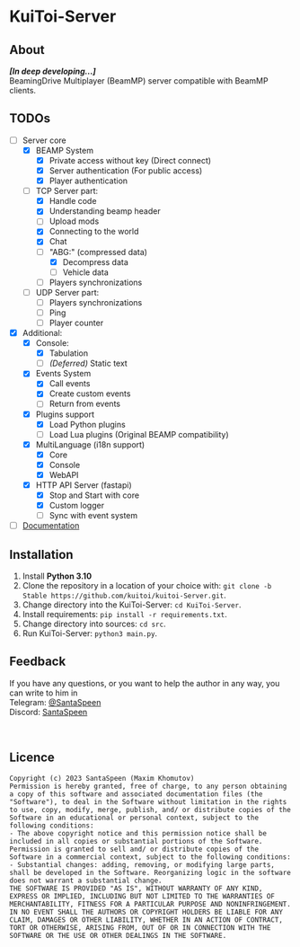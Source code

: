 # KuiToi-Server

## About
**_[In deep developing...]_** \
BeamingDrive Multiplayer (BeamMP) server compatible with BeamMP clients.

## TODOs

- [ ] Server core
  - [x] BEAMP System
    - [x] Private access without key (Direct connect)
    - [x] Server authentication (For public access)
    - [X] Player authentication
  - [ ] TCP Server part:
    - [x] Handle code
    - [x] Understanding beamp header
    - [ ] Upload mods
    - [x] Connecting to the world
    - [x] Chat
    - [ ] "ABG:" (compressed data)
      - [x] Decompress data
      - [ ] Vehicle data
    - [ ] Players synchronizations
  - [ ] UDP Server part:
    - [ ] Players synchronizations
    - [ ] Ping
    - [ ] Player counter
- [x] Additional:
  - [x] Console:
    - [x] Tabulation
    - [ ] _(Deferred)_ Static text
  - [x] Events System
    - [x] Call events
    - [x] Create custom events
    - [ ] Return from events
  - [x] Plugins support
    - [x] Load Python plugins
    - [ ] Load Lua plugins (Original BEAMP compatibility)
  - [x] MultiLanguage (i18n support)
    - [x] Core
    - [x] Console
    - [x] WebAPI
  - [x] HTTP API Server (fastapi)
    - [x] Stop and Start with core
    - [x] Custom logger
    - [ ] Sync with event system
- [ ] [Documentation](docs/en/readme.md)

## Installation

1. Install **Python 3.10**
2. Clone the repository in a location of your choice with: `git clone -b Stable https://github.com/kuitoi/kuitoi-Server.git`.
3. Change directory into the KuiToi-Server: `cd KuiToi-Server`.
4. Install requirements: `pip install -r requirements.txt`.
5. Change directory into sources: `cd src`.
6. Run KuiToi-Server: `python3 main.py`.

## Feedback

If you have any questions, or you want to help the author in any way, you can write to him in \
Telegram: [@SantaSpeen](https://t.me/SantaSpeen) \
Discord: [SantaSpeen](https://discordapp.com/users/910990039557767241)

<br/>

## Licence
```text
Copyright (c) 2023 SantaSpeen (Maxim Khomutov)
Permission is hereby granted, free of charge, to any person obtaining a copy of this software and associated documentation files (the "Software"), to deal in the Software without limitation in the rights to use, copy, modify, merge, publish, and/ or distribute copies of the Software in an educational or personal context, subject to the following conditions:
- The above copyright notice and this permission notice shall be included in all copies or substantial portions of the Software.
Permission is granted to sell and/ or distribute copies of the Software in a commercial context, subject to the following conditions:
- Substantial changes: adding, removing, or modifying large parts, shall be developed in the Software. Reorganizing logic in the software does not warrant a substantial change.
THE SOFTWARE IS PROVIDED "AS IS", WITHOUT WARRANTY OF ANY KIND, EXPRESS OR IMPLIED, INCLUDING BUT NOT LIMITED TO THE WARRANTIES OF MERCHANTABILITY, FITNESS FOR A PARTICULAR PURPOSE AND NONINFRINGEMENT. IN NO EVENT SHALL THE AUTHORS OR COPYRIGHT HOLDERS BE LIABLE FOR ANY CLAIM, DAMAGES OR OTHER LIABILITY, WHETHER IN AN ACTION OF CONTRACT, TORT OR OTHERWISE, ARISING FROM, OUT OF OR IN CONNECTION WITH THE SOFTWARE OR THE USE OR OTHER DEALINGS IN THE SOFTWARE.
```
